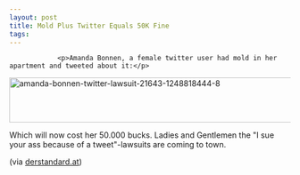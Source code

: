 ```yaml
---
layout: post
title: Mold Plus Twitter Equals 50K Fine
tags:
---
```



                <p>Amanda Bonnen, a female twitter user had mold in her apartment and tweeted about it:</p>
<img class="alignnone size-full wp-image-4949" title="image courtesy of http://www.buzzfeed.com/" src="/uploads/2009/07/amanda-bonnen-twitter-lawsuit-21643-1248818444-8.jpg" alt="amanda-bonnen-twitter-lawsuit-21643-1248818444-8" width="544" height="81" />
<p>Which will now cost her 50.000 bucks. Ladies and Gentlemen the &quot;I sue your ass because of a tweet&quot;-lawsuits are coming to town.</p>
<p>(via <a href="http://derstandard.at/fs/r1237229803736/Twitter">derstandard.at</a>)</p>
